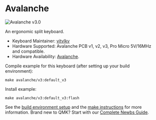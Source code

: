 # Avalanche

![Avalanche v3.0](https://github.com/vlkv/avalanche/blob/master/images/avalanche_v3-0.jpg)

An ergonomic split keyboard.

* Keyboard Maintainer: [vitvlkv](https://github.com/vlkv)
* Hardware Supported: Avalanche PCB v1, v2, v3, Pro Micro 5V/16MHz and compatible.
* Hardware Availability: [Avalanche](https://github.com/vlkv/avalanche).

Compile example for this keyboard (after setting up your build environment):

    make avalanche/v3:default_v3

Install example:

    make avalanche/v3:default_v3:flash

See the [build environment setup](https://docs.qmk.fm/#/getting_started_build_tools) and the [make instructions](https://docs.qmk.fm/#/getting_started_make_guide) for more information. Brand new to QMK? Start with our [Complete Newbs Guide](https://docs.qmk.fm/#/newbs).
